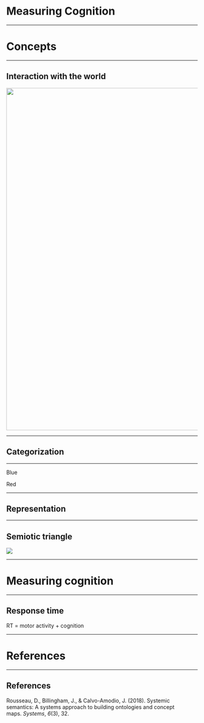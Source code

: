# Measuring Cognition

---


# Concepts


----

## Interaction with the world

<img src="https://uploads6.wikiart.org/images/edward-hopper/gas.jpg!Large.jpg" width="900"/>


---

## Categorization


---

Blue  

Red



---

## Representation



---

## Semiotic triangle

<img src="https://www.researchgate.net/publication/326965433/figure/fig1/AS:658342259216385@1533972434566/The-semiotic-triangle.png" width=""/>



---

# Measuring cognition

---

## Response time

RT = motor activity + cognition

---


# References

---

## References


<div id = "refs">

Rousseau, D., Billingham, J., & Calvo-Amodio, J. (2018). Systemic semantics: A systems approach to building ontologies and concept maps. _Systems_, _6_(3), 32.


</div>